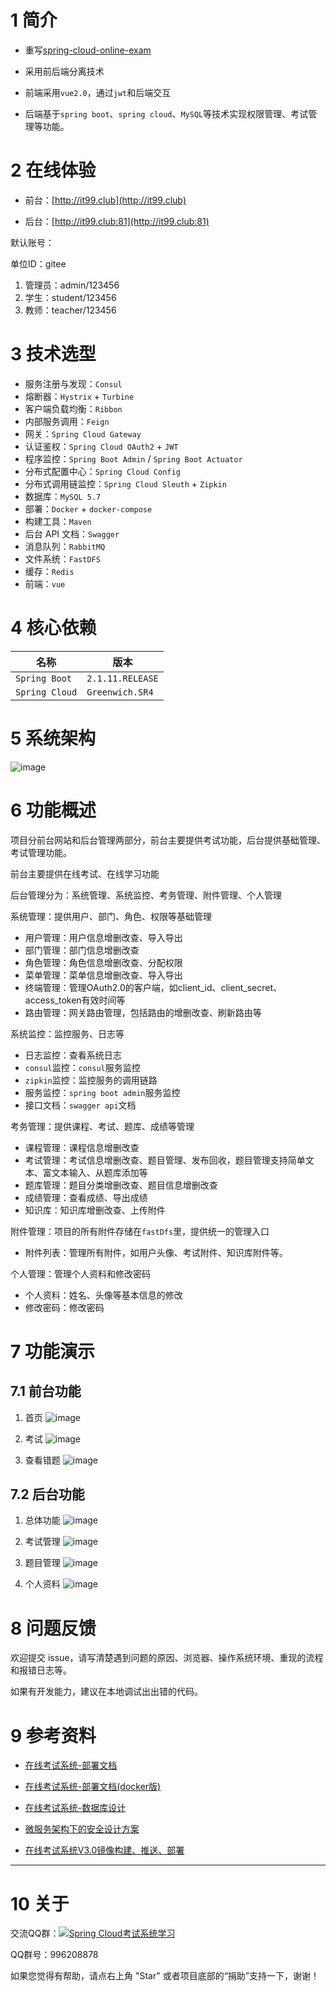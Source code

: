 # 1 简介

- 重写[spring-cloud-online-exam](https://gitee.com/wells2333/spring-cloud-online-exam)

- 采用前后端分离技术

- 前端采用`vue2.0`，通过`jwt`和后端交互

- 后端基于`spring boot`、`spring cloud`、`MySQL`等技术实现权限管理、考试管理等功能。

# 2 在线体验

- 前台：[http://it99.club](http://it99.club)

- 后台：[http://it99.club:81](http://it99.club:81)

默认账号：

单位ID：gitee

1. 管理员：admin/123456
2. 学生：student/123456
3. 教师：teacher/123456

# 3 技术选型

- 服务注册与发现：`Consul`
- 熔断器：`Hystrix` + `Turbine`
- 客户端负载均衡：`Ribbon`
- 内部服务调用：`Feign`
- 网关：`Spring Cloud Gateway`
- 认证鉴权：`Spring Cloud OAuth2` + `JWT`
- 程序监控：`Spring Boot Admin` / `Spring Boot Actuator`
- 分布式配置中心：`Spring Cloud Config`
- 分布式调用链监控：`Spring Cloud Sleuth` + `Zipkin`
- 数据库：`MySQL 5.7`
- 部署：`Docker` + `docker-compose`
- 构建工具：`Maven`
- 后台 API 文档：`Swagger`
- 消息队列：`RabbitMQ`
- 文件系统：`FastDFS`
- 缓存：`Redis`
- 前端：`vue`

# 4 核心依赖

|      名称      |   版本    |
| --------- | -------- |
| `Spring Boot`    | `2.1.11.RELEASE`  |
| `Spring Cloud`   | `Greenwich.SR4`  |

# 5 系统架构

![image](docs/images/系统架构图v3.0.jpg)

# 6 功能概述

项目分前台网站和后台管理两部分，前台主要提供考试功能，后台提供基础管理、考试管理功能。

前台主要提供在线考试、在线学习功能

后台管理分为：系统管理、系统监控、考务管理、附件管理、个人管理

系统管理：提供用户、部门、角色、权限等基础管理
- 用户管理：用户信息增删改查、导入导出
- 部门管理：部门信息增删改查
- 角色管理：角色信息增删改查、分配权限
- 菜单管理：菜单信息增删改查、导入导出
- 终端管理：管理OAuth2.0的客户端，如client_id、client_secret、access_token有效时间等
- 路由管理：网关路由管理，包括路由的增删改查、刷新路由等

系统监控：监控服务、日志等
- 日志监控：查看系统日志
- `consul`监控：`consul`服务监控
- `zipkin`监控：监控服务的调用链路
- 服务监控：`spring boot admin`服务监控
- 接口文档：`swagger api`文档

考务管理：提供课程、考试、题库、成绩等管理
- 课程管理：课程信息增删改查
- 考试管理：考试信息增删改查、题目管理、发布回收，题目管理支持简单文本、富文本输入、从题库添加等
- 题库管理：题目分类增删改查、题目信息增删改查
- 成绩管理：查看成绩、导出成绩
- 知识库：知识库增删改查、上传附件

附件管理：项目的所有附件存储在`fastDfs`里，提供统一的管理入口
- 附件列表：管理所有附件，如用户头像、考试附件、知识库附件等。

个人管理：管理个人资料和修改密码
- 个人资料：姓名、头像等基本信息的修改
- 修改密码：修改密码

# 7 功能演示

## 7.1 前台功能

1. 首页
![image](docs/images/image_web.png)

2. 考试
![image](docs/images/image_web_exam.png)

3. 查看错题
![image](docs/images/image_web_incorrect_answer.png)

## 7.2 后台功能

1. 总体功能
![image](docs/images/image_ui_menu.png)

2. 考试管理
![image](docs/images/image_ui_exam.png)

3. 题目管理
![image](docs/images/image_ui_subjects_rich_edit.png)

4. 个人资料
![image](docs/images/image_ui_msg.png)

# 8 问题反馈

欢迎提交 issue，请写清楚遇到问题的原因、浏览器、操作系统环境、重现的流程和报错日志等。 

如果有开发能力，建议在本地调试出出错的代码。

# 9 参考资料

- [在线考试系统-部署文档](https://www.kancloud.cn/tangyi/spring-microservice-exam/1322870)

- [在线考试系统-部署文档(docker版)](https://www.kancloud.cn/tangyi/spring-microservice-exam/1322869)

- [在线考试系统-数据库设计](https://www.kancloud.cn/tangyi/spring-microservice-exam/1322868)

- [微服务架构下的安全设计方案](http://ehedgehog.net/2019/03/23/%E5%BE%AE%E6%9C%8D%E5%8A%A1%E6%9E%B6%E6%9E%84%E4%B8%8B%E7%9A%84%E5%AE%89%E5%85%A8%E8%AE%BE%E8%AE%A1%E6%96%B9%E6%A1%88/)

- [在线考试系统V3.0镜像构建、推送、部署](http://ehedgehog.net/2019/04/22/%E5%9C%A8%E7%BA%BF%E8%80%83%E8%AF%95%E7%B3%BB%E7%BB%9FV2.0%E9%95%9C%E5%83%8F%E6%9E%84%E5%BB%BA%E3%80%81%E6%8E%A8%E9%80%81%E3%80%81%E9%83%A8%E7%BD%B2/)

***

# 10 关于

交流QQ群：<a target="_blank" href="https://jq.qq.com/?_wv=1027&k=5RKZNF2"><img border="0" src="http://pub.idqqimg.com/wpa/images/group.png" alt="Spring Cloud考试系统学习" title="Spring Cloud考试系统学习"></a>

QQ群号：996208878

如果您觉得有帮助，请点右上角 "Star" 或者项目底部的“捐助”支持一下，谢谢！